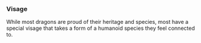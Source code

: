 ### Visage
While most dragons are proud of their heritage and species, most have a special visage that takes a form of a humanoid species they feel connected to. 
